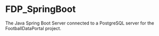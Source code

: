 # FDP_SpringBoot
The Java Spring Boot Server connected to a PostgreSQL server for the FootballDataPortal project.
